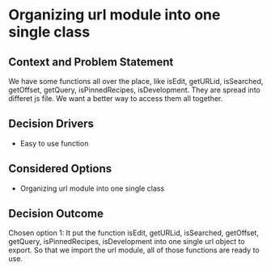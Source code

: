 #  Organizing url module into one single class

## Context and Problem Statement
We have some functions all over the place, like isEdit, getURLid, isSearched, getOffset, getQuery, isPinnedRecipes, isDevelopment. They are spread into differet js file. We want a better way to access them all together.

## Decision Drivers
* Easy to use function

## Considered Options
* Organizing url module into one single class

## Decision Outcome
Chosen option 1: It put the function isEdit, getURLid, isSearched, getOffset, getQuery, isPinnedRecipes, isDevelopment into one single url object to export. So that we import the url module, all of those functions are ready to use.